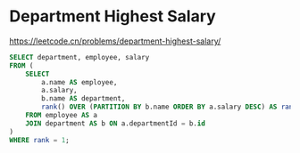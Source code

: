 # Department Highest Salary

<https://leetcode.cn/problems/department-highest-salary/>

```sql
SELECT department, employee, salary
FROM (
    SELECT
        a.name AS employee,
        a.salary,
        b.name AS department,
        rank() OVER (PARTITION BY b.name ORDER BY a.salary DESC) AS rank
    FROM employee AS a
    JOIN department AS b ON a.departmentId = b.id
)
WHERE rank = 1;
```
